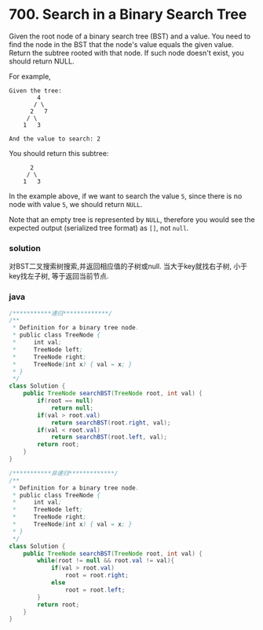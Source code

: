 # 700. Search in a Binary Search Tree

Given the root node of a binary search tree (BST) and a value. You need to find the node in the BST that the node's value equals the given value. Return the subtree rooted with that node. If such node doesn't exist, you should return NULL.

For example, 

```
Given the tree:
        4
       / \
      2   7
     / \
    1   3

And the value to search: 2
```

You should return this subtree:

```
      2     
     / \   
    1   3
```

In the example above, if we want to search the value `5`, since there is no node with value `5`, we should return `NULL`.

Note that an empty tree is represented by `NULL`, therefore you would see the expected output (serialized tree format) as `[]`, not `null`.

### solution

对BST二叉搜索树搜索,并返回相应值的子树或null. 当大于key就找右子树, 小于key找左子树, 等于返回当前节点.

### java

```java
/***********递归*************/
/**
 * Definition for a binary tree node.
 * public class TreeNode {
 *     int val;
 *     TreeNode left;
 *     TreeNode right;
 *     TreeNode(int x) { val = x; }
 * }
 */
class Solution {
    public TreeNode searchBST(TreeNode root, int val) {
        if(root == null)
            return null;
        if(val > root.val)
            return searchBST(root.right, val);
        if(val < root.val)
            return searchBST(root.left, val);
        return root;
    }
}
```

```java
/***********非递归*************/
/**
 * Definition for a binary tree node.
 * public class TreeNode {
 *     int val;
 *     TreeNode left;
 *     TreeNode right;
 *     TreeNode(int x) { val = x; }
 * }
 */
class Solution {
    public TreeNode searchBST(TreeNode root, int val) {
        while(root != null && root.val != val){
            if(val > root.val)
                root = root.right;
            else
                root = root.left;
        }
        return root;
    }
}
```

